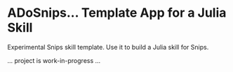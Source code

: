 # ADoSnips... Template App for a Julia Skill

Experimental Snips skill template.
Use it to build a Julia skill for Snips.

... project is work-in-progress ...

